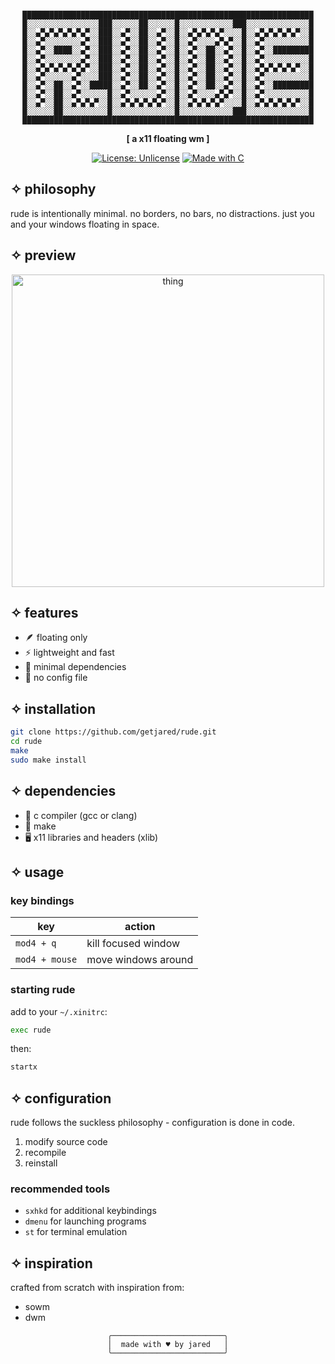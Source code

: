 <div align="center">

```ascii

█████████████████████████████████████████████████████████████████
█░░░░░░░░░░░░░░░░███░░░░░░██░░░░░░█░░░░░░░░░░░░███░░░░░░░░░░░░░░█
█░░▄▀▄▀▄▀▄▀▄▀▄▀░░███░░▄▀░░██░░▄▀░░█░░▄▀▄▀▄▀▄▀░░░░█░░▄▀▄▀▄▀▄▀▄▀░░█
█░░▄▀░░░░░░░░▄▀░░███░░▄▀░░██░░▄▀░░█░░▄▀░░░░▄▀▄▀░░█░░▄▀░░░░░░░░░░█
█░░▄▀░░████░░▄▀░░███░░▄▀░░██░░▄▀░░█░░▄▀░░██░░▄▀░░█░░▄▀░░█████████
█░░▄▀░░░░░░░░▄▀░░███░░▄▀░░██░░▄▀░░█░░▄▀░░██░░▄▀░░█░░▄▀░░░░░░░░░░█
█░░▄▀▄▀▄▀▄▀▄▀▄▀░░███░░▄▀░░██░░▄▀░░█░░▄▀░░██░░▄▀░░█░░▄▀▄▀▄▀▄▀▄▀░░█
█░░▄▀░░░░░░▄▀░░░░███░░▄▀░░██░░▄▀░░█░░▄▀░░██░░▄▀░░█░░▄▀░░░░░░░░░░█
█░░▄▀░░██░░▄▀░░█████░░▄▀░░██░░▄▀░░█░░▄▀░░██░░▄▀░░█░░▄▀░░█████████
█░░▄▀░░██░░▄▀░░░░░░█░░▄▀░░░░░░▄▀░░█░░▄▀░░░░▄▀▄▀░░█░░▄▀░░░░░░░░░░█
█░░▄▀░░██░░▄▀▄▀▄▀░░█░░▄▀▄▀▄▀▄▀▄▀░░█░░▄▀▄▀▄▀▄▀░░░░█░░▄▀▄▀▄▀▄▀▄▀░░█
█░░░░░░██░░░░░░░░░░█░░░░░░░░░░░░░░█░░░░░░░░░░░░███░░░░░░░░░░░░░░█
█████████████████████████████████████████████████████████████████
```

**[ a x11 floating wm ]**

[![License: Unlicense](https://img.shields.io/badge/License-Unlicense-pink.svg)](http://unlicense.org/)
[![Made with C](https://img.shields.io/badge/Made%20with-C-purple.svg)](https://en.wikipedia.org/wiki/C_(programming_language))

</div>

## ✧ philosophy

rude is intentionally minimal. no borders, no bars, no distractions.
just you and your windows floating in space.

## ✧ preview

<p align="center">
    <img width="500" src="gifw-desk.gif" alt="thing">
</p>

## ✧ features

- 🪶 floating only
- ⚡ lightweight and fast
- 🎯 minimal dependencies
- 🔧 no config file

## ✧ installation

```bash
git clone https://github.com/getjared/rude.git
cd rude
make
sudo make install
```

## ✧ dependencies

- 📝 c compiler (gcc or clang)
- 🔧 make
- 🖥️ x11 libraries and headers (xlib)

## ✧ usage

### key bindings

| key | action |
|-----|--------|
| `mod4 + q` | kill focused window |
| `mod4 + mouse` | move windows around |

### starting rude

add to your `~/.xinitrc`:
```bash
exec rude
```

then:
```bash
startx
```

## ✧ configuration

rude follows the suckless philosophy - configuration is done in code.

1. modify source code
2. recompile
3. reinstall

### recommended tools

- `sxhkd` for additional keybindings
- `dmenu` for launching programs
- `st` for terminal emulation

## ✧ inspiration

crafted from scratch with inspiration from:
- sowm
- dwm

<div align="center">

```ascii
╭─────────────────────────╮
│  made with ♥ by jared   │
╰─────────────────────────╯
```

</div>
